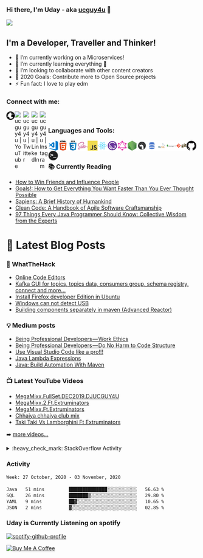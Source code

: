 

### Hi there, I'm Uday - aka [ucguy4u][website] 👋

<!--[![Website](https://img.shields.io/website?label=codeSTACKr.com&style=for-the-badge&url=https%3A%2F%2Fcodestackr.com)](https://codestackr.com)
[![Twitter Follow](https://img.shields.io/twitter/follow/codeSTACKr?color=1DA1F2&logo=twitter&style=for-the-badge)](https://twitter.com/intent/follow?original_referer=https%3A%2F%2Fgithub.com%2FcodeSTACKr&screen_name=codeSTACKr)
-->

![](https://komarev.com/ghpvc/?username=ucguy4u&color=blueviolet&style=plastic)

## I'm a Developer, Traveller and Thinker!

- 🔭 I’m currently working on a Microservices!
- 🌱 I’m currently learning everything 🤣
- 👯 I’m looking to collaborate with other content creators
- 🥅 2020 Goals: Contribute more to Open Source projects
- ⚡ Fun fact: I love to play edm





### Connect with me:

[<img align="left" alt="ucguy4u.in" width="22px" src="https://raw.githubusercontent.com/iconic/open-iconic/master/svg/globe.svg" />][website]
[<img align="left" alt="ucguy4u | YouTube" width="22px" src="https://cdn.jsdelivr.net/npm/simple-icons@v3/icons/youtube.svg" />][youtube]
[<img align="left" alt="ucguy4u | Twitter" width="22px" src="https://cdn.jsdelivr.net/npm/simple-icons@v3/icons/twitter.svg" />][twitter]
[<img align="left" alt="ucguy4u | LinkedIn" width="22px" src="https://cdn.jsdelivr.net/npm/simple-icons@v3/icons/linkedin.svg" />][linkedin]
[<img align="left" alt="ucguy4u | Instagram" width="22px" src="https://cdn.jsdelivr.net/npm/simple-icons@v3/icons/instagram.svg" />][instagram]

<br />

### Languages and Tools:

[<img align="left" alt="Visual Studio Code" width="26px" src="https://raw.githubusercontent.com/github/explore/80688e429a7d4ef2fca1e82350fe8e3517d3494d/topics/visual-studio-code/visual-studio-code.png" />][webdevplaylist]
[<img align="left" alt="HTML5" width="26px" src="https://raw.githubusercontent.com/github/explore/80688e429a7d4ef2fca1e82350fe8e3517d3494d/topics/html/html.png" />][webdevplaylist]
[<img align="left" alt="CSS3" width="26px" src="https://raw.githubusercontent.com/github/explore/80688e429a7d4ef2fca1e82350fe8e3517d3494d/topics/css/css.png" />][cssplaylist]
[<img align="left" alt="Sass" width="26px" src="https://raw.githubusercontent.com/github/explore/80688e429a7d4ef2fca1e82350fe8e3517d3494d/topics/sass/sass.png" />][cssplaylist]
[<img align="left" alt="JavaScript" width="26px" src="https://raw.githubusercontent.com/github/explore/80688e429a7d4ef2fca1e82350fe8e3517d3494d/topics/javascript/javascript.png" />][jsplaylist]
[<img align="left" alt="React" width="26px" src="https://raw.githubusercontent.com/github/explore/80688e429a7d4ef2fca1e82350fe8e3517d3494d/topics/react/react.png" />][reactplaylist]
[<img align="left" alt="Gatsby" width="26px" src="https://raw.githubusercontent.com/github/explore/e94815998e4e0713912fed477a1f346ec04c3da2/topics/gatsby/gatsby.png" />][webdevplaylist]
[<img align="left" alt="GraphQL" width="26px" src="https://raw.githubusercontent.com/github/explore/80688e429a7d4ef2fca1e82350fe8e3517d3494d/topics/graphql/graphql.png" />][webdevplaylist]
[<img align="left" alt="Node.js" width="26px" src="https://raw.githubusercontent.com/github/explore/80688e429a7d4ef2fca1e82350fe8e3517d3494d/topics/nodejs/nodejs.png" />][webdevplaylist]
[<img align="left" alt="Deno" width="26px" src="https://raw.githubusercontent.com/github/explore/361e2821e2dea67711cde99c9c40ed357061cf27/topics/deno/deno.png" />][webdevplaylist]
[<img align="left" alt="SQL" width="26px" src="https://raw.githubusercontent.com/github/explore/80688e429a7d4ef2fca1e82350fe8e3517d3494d/topics/sql/sql.png" />][webdevplaylist]
[<img align="left" alt="MySQL" width="26px" src="https://raw.githubusercontent.com/github/explore/80688e429a7d4ef2fca1e82350fe8e3517d3494d/topics/mysql/mysql.png" />][webdevplaylist]
[<img align="left" alt="MongoDB" width="26px" src="https://raw.githubusercontent.com/github/explore/80688e429a7d4ef2fca1e82350fe8e3517d3494d/topics/mongodb/mongodb.png" />][webdevplaylist]
[<img align="left" alt="Git" width="26px" src="https://raw.githubusercontent.com/github/explore/80688e429a7d4ef2fca1e82350fe8e3517d3494d/topics/git/git.png" />][webdevplaylist]
[<img align="left" alt="GitHub" width="26px" src="https://raw.githubusercontent.com/github/explore/78df643247d429f6cc873026c0622819ad797942/topics/github/github.png" />][webdevplaylist]
[<img align="left" alt="Terminal" width="26px" src="https://raw.githubusercontent.com/github/explore/80688e429a7d4ef2fca1e82350fe8e3517d3494d/topics/terminal/terminal.png" />][webdevplaylist]

<br />
<br />



### 📚 Currently Reading

<!-- GOODREADS:START -->
- [How to Win Friends and Influence People](https://www.goodreads.com/review/show/3571049055?utm_medium=api&utm_source=rss)
- [Goals!: How to Get Everything You Want Faster Than You Ever Thought Possible](https://www.goodreads.com/review/show/3571046571?utm_medium=api&utm_source=rss)
- [Sapiens: A Brief History of Humankind](https://www.goodreads.com/review/show/3571045844?utm_medium=api&utm_source=rss)
- [Clean Code: A Handbook of Agile Software Craftsmanship](https://www.goodreads.com/review/show/3571041699?utm_medium=api&utm_source=rss)
- [97 Things Every Java Programmer Should Know: Collective Wisdom from the Experts](https://www.goodreads.com/review/show/3441704670?utm_medium=api&utm_source=rss)
<!-- GOODREADS:END -->

# 📕 Latest Blog Posts
### :notebook: WhatTheHack 
<!--<!-- blogspot:START -->
- [Online Code Editors](https://whatdehack.blogspot.com/2020/04/online-code-editors.html)
- [Kafka GUI for topics, topics data, consumers group, schema registry, connect and more...](https://whatdehack.blogspot.com/2020/04/kafka-gui-for-topics-topics-data.html)
- [Install Firefox developer Edition in Ubuntu](https://whatdehack.blogspot.com/2020/02/install-firefox-developer-edition-in.html)
- [Windows can not detect USB](https://whatdehack.blogspot.com/2020/01/windows-can-not-detect-usb.html)
- [Building components separately in maven (Advanced Reactor)](https://whatdehack.blogspot.com/2020/01/building-components-separately-in-maven.html)
<!-- blogspot:END -->

### :bulb: Medium posts

<!--<!-- MEDIUM:START -->
- [Being Professional Developers — Work Ethics](https://medium.com/developers-coffee/being-professional-developers-work-ethics-28976ef12f59?source=rss-461e766564c8------2)
- [Being Professional Developers — Do No Harm to Code Structure](https://medium.com/developers-coffee/being-professional-developers-do-no-harm-to-code-structure-91055b0ed4c3?source=rss-461e766564c8------2)
- [Use Visual Studio Code like a pro!!!](https://medium.com/@chauhan.s.uday26/ctrl-shift-f-find-in-files-1d91e2c53227?source=rss-461e766564c8------2)
- [Java Lambda Expressions](https://medium.com/swlh/java-lambda-expressions-bec4390bce6e?source=rss-461e766564c8------2)
- [Java: Build Automation With Maven](https://medium.com/swlh/java-build-automation-with-maven-3c5d27801192?source=rss-461e766564c8------2)
<!-- MEDIUM:END -->

### 📺 Latest YouTube Videos
<!-- YOUTUBE:START -->
- [MegaMixx.FullSet.DEC2019.DJUCGUY4U](https://www.youtube.com/watch?v=qouhHgrlPJk)
- [MegaMixx.2.Ft.Extruminators](https://www.youtube.com/watch?v=QzpPvMRFKAw)
- [MegaMixx.Ft.Extruminators](https://www.youtube.com/watch?v=zfJJ0OURz3Y)
- [Chhaiya chhaiya club mix](https://www.youtube.com/watch?v=IHm94YKuk4E)
- [Taki Taki Vs Lamborghini Ft Extruminators](https://www.youtube.com/watch?v=_7J6h2j5WpE)
<!-- YOUTUBE:END -->

➡️ [more videos...](https://www.youtube.com/channel/UC9LO9K-7uBTihd2aMV-NHKg)


<details>
    <summary>:heavy_check_mark:  StackOverflow Activity</summary>

<!-- STACKOVERFLOW:START -->
- [Answer by Uday Chauhan for powershell/sqlplus error SP2-0042: unknown command " ■@" - rest of line ignored](https://stackoverflow.com/questions/11631901/powershell-sqlplus-error-sp2-0042-unknown-command-rest-of-line-ignored/63575761#63575761)
- [Data extraction using c#](https://stackoverflow.com/questions/62826648/data-extraction-using-c-sharp)
- [Answer by Uday Chauhan for How do I set system proxy on OS (Windows)?](https://stackoverflow.com/questions/62813126/how-do-i-set-system-proxy-on-os-windows/62813211#62813211)
- [Answer by Uday Chauhan for Importing python-pptx: ModuleNotFoundError: No module named 'pptx'](https://stackoverflow.com/questions/53599384/importing-python-pptx-modulenotfounderror-no-module-named-pptx/62250079#62250079)
- [Answer by Uday Chauhan for How to get specific value from ArrayList in POJO in java](https://stackoverflow.com/questions/62035753/how-to-get-specific-value-from-arraylist-in-pojo-in-java/62035840#62035840)
<!-- STACKOVERFLOW:END -->
</details>

### Activity
<!--START_SECTION:waka-->
```text
Week: 27 October, 2020 - 03 November, 2020

Java   51 mins         ██████████████░░░░░░░░░░░   56.63 % 
SQL    26 mins         ███████▒░░░░░░░░░░░░░░░░░   29.80 % 
YAML   9 mins          ██▓░░░░░░░░░░░░░░░░░░░░░░   10.65 % 
JSON   2 mins          ▓░░░░░░░░░░░░░░░░░░░░░░░░   02.85 % 
```
<!--END_SECTION:waka-->




### Uday is Currently Listening on spotify
[![spotify-github-profile](https://spotify-github-profile.vercel.app/api/view?uid=31o553jimycrl3ktur4kd35quxla&cover_image=true)](https://spotify-github-profile.vercel.app/api/view?uid=31o553jimycrl3ktur4kd35quxla&redirect=true)
 

<a href="https://www.buymeacoffee.com/ucguy4u" target="_blank"><img src="https://cdn.buymeacoffee.com/buttons/v2/default-white.png" alt="Buy Me A Coffee" style="height: 60px !important;width: 217px !important;" ></a>

[website]: https://ucguy4u.github.io
[twitter]: https://twitter.com/ucguy4u
[youtube]: https://www.youtube.com/channel/UC9LO9K-7uBTihd2aMV-NHKg
[instagram]: https://instagram.com/ucguy4u
[linkedin]: https://linkedin.com/in/chauhanuday
[webdevplaylist]: https://ucguy4u.github.io
[jsplaylist]: https://ucguy4u.github.io
[cssplaylist]: https://ucguy4u.github.io
[reactplaylist]: https://ucguy4u.github.io
